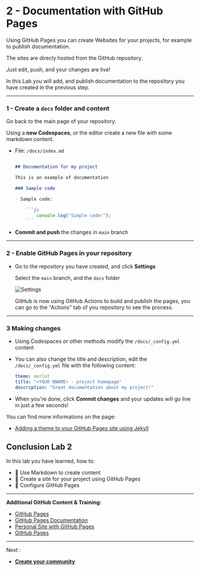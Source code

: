# 2 - Documentation with GitHub Pages

Using GitHub Pages you can create Websites for your projects, for example to publish documentation.

The sites are direcly hosted from the GitHub repository.

Just edit, push, and your changes are live!

In this Lab you will add, and publish documentation to the repository you have created in the previous step.

----

### 1 - Create a `docs` folder and content

Go back to the main page of your repository.

Using a **new Codespaces**, or the editor create a new file with some markdown content.


- File: `/docs/index.md`

    ```md

    ## Documentation for my project

    This is an example of documentation

    ### Sample code

    - Sample code:

        ```js
            console.log("Simple code!");
        ```
    ```

- **Commit and push** the changes in `main` branch

---
### 2 - Enable GitHub Pages in your repository

- Go to the repository you have created, and click **Settings**
    
    Select the `main` branch, and the `docs` folder
    
    ![Settings](../images/img-009.png)


    GitHub is now using GitHub Actions to build and publish the pages, you can go to the "Actions" tab of you repository to see the process.

---
### 3 Making changes

- Using Codespaces or other methods modify the `/docs/_config.yml` content

- You can also change the title and description, edit the `/docs/_config.yml` file with the following content:

    ```yml
    theme: merlot
    title: "<YOUR NNAME> - project homepage"
    description: "Great documentation about my project!"
    ```

- When you're done, click **Commit changes** and your updates will go live in just a few seconds!
    
    
You can find more informations on the page:
- [Adding a theme to your GitHub Pages site using Jekyll](https://docs.github.com/en/pages/setting-up-a-github-pages-site-with-jekyll/adding-a-theme-to-your-github-pages-site-using-jekyll)

## Conclusion Lab 2

In this lab you have learned, how to:

- 👏 Use Markdown to create content
- 👏 Create a site for your project using GitHub Pages
- 👏 Configure GitHub Pages


----

**Additional GitHub Content & Training:**

- [GitHub Pages](https://pages.github.com/)
- [GitHub Pages Documentation](https://docs.github.com/en/enterprise-cloud@latest/pages)
- [Personal Site with GitHub Pages](https://docs.github.com/en/enterprise-cloud@latest/pages/quickstart)
- [GitHub Pages](https://lab.github.com/githubtraining/github-pages)


----

Next : 
  - **[Create your community](003-create-community-with-github-discussion.md)**

